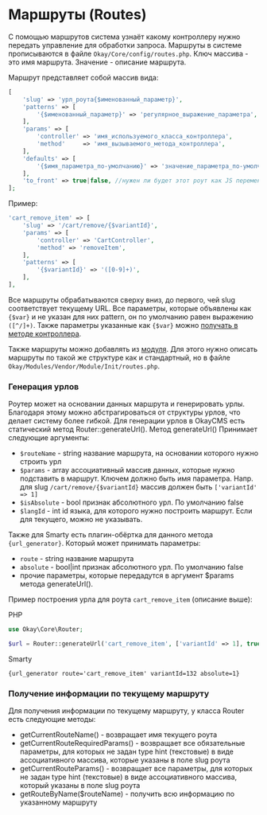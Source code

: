 # Маршруты (Routes)

С помощью маршрутов система узнаёт какому контроллеру нужно передать управление для обработки запроса.
Маршруты в системе прописываются в файле `Okay/Core/config/routes.php`.
 Ключ массива - это имя маршрута.
 Значение - описание маршрута.

Маршрут представляет собой массив вида:
```php
[
    'slug' => 'урл_роута{$именованный_параметр}',
    'patterns' => [
        '{$именованный_параметр}' => 'регулярное_выражение_параметра',
    ],
    'params' => [
        'controller' => 'имя_используемого_класса_контроллера',
        'method'     => 'имя_вызываемого_метода_контроллера',
    ],
    'defaults' => [
        '{$имя_параметра_по-умолчанию}' => 'значение_параметра_по-умолчанию',
    ],
    'to_front' => true|false, //нужен ли будет этот роут как JS переменная на фронте. В JS его можно будет увидеть как okay.router['<route_name>']
];
```

Пример:
```php
'cart_remove_item' => [
    'slug' => '/cart/remove/{$variantId}',
    'params' => [
        'controller' => 'CartController',
        'method' => 'removeItem',
    ],
    'patterns' => [
        '{$variantId}' => '([0-9]+)',
    ],
],
```

Все маршруты обрабатываются сверху вниз, до первого, чей slug соответствует текущему URL.
Все параметры, которые объявлены как `{$var}` и не указан для них pattern, он по умолчанию равен выражению `([^/]+)`.
Также параметры указанные как `{$var}` можно [получать в методе контроллера](./controllers.md#routeVars).

Также маршруты можно добавлять из [модуля](./modules/README.md). Для этого нужно описать маршруты по такой же структуре
как и стандартный, но в файле `Okay/Modules/Vendor/Module/Init/routes.php`.

### Генерация урлов

Роутер может на основании данных маршрута и генерировать урлы. Благодаря этому можно абстрагироваться от структуры
урлов, что делает систему более гибкой. 
Для генерации урлов в OkayCMS есть статический метод Router::generateUrl().
Метод generateUrl()
Принимает следующие аргументы:
* `$routeName` - string название маршрута, на основании которого нужно строить урл
* `$params` - array ассоциативный массив данных, которые нужно подставить в маршрут.
Ключем должно быть имя параметра. Напр. для slug `/cart/remove/{$variantId}` массив должен быть `['variantId' => 1]`
* `$isAbsolute` - bool признак абсолютного урл. По умолчанию false
* `$langId` - int id языка, для которого нужно построить маршрут. Если для текущего, можно не указывать.

Также для Smarty есть плагин-обёртка для данного метода `{url_generator}`.
Который может принимать параметры:
* `route` - string название маршрута
* `absolute` - bool|int признак абсолютного урл. По умолчанию false
* прочие параметры, которые передадутся в аргумент $params метода generateUrl().

Пример построения урла для роута `cart_remove_item` (описание выше):

PHP
```php
use Okay\Core\Router;

$url = Router::generateUrl('cart_remove_item', ['variantId' => 1], true); // http://domain.com/cart/remove/123
```

Smarty
```smarty
{url_generator route='cart_remove_item' variantId=132 absolute=1}
```

### Получение информации по текущему маршруту

Для получения информации по текущему маршруту, у класса Router есть следующие методы:
* getCurrentRouteName() - возвращает имя текущего роута
* getCurrentRouteRequiredParams() - возвращает все обязательные параметры, для которых не задан type hint (текстовые)
в виде ассоциативного массива, которые указаны в поле slug роута
* getCurrentRouteParams() - возвращает все параметры, для которых не задан type hint (текстовые)
в виде ассоциативного массива, который указаны в поле slug роута
* getRouteByName($routeName) - получить всю информацию по указанному маршруту

